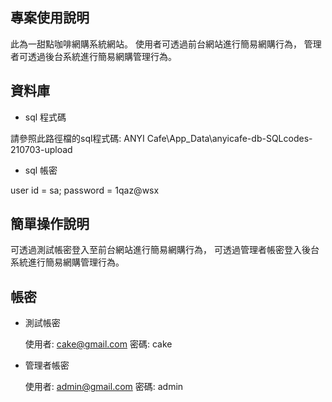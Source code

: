 ## 專案使用說明

此為一甜點咖啡網購系統網站。
使用者可透過前台網站進行簡易網購行為，
管理者可透過後台系統進行簡易網購管理行為。

## 資料庫

- sql 程式碼

請參照此路徑檔的sql程式碼: ANYI Cafe\App_Data\anyicafe-db-SQLcodes-210703-upload

- sql 帳密

user id = sa;
password = 1qaz@wsx

## 簡單操作說明

可透過測試帳密登入至前台網站進行簡易網購行為，
可透過管理者帳密登入後台系統進行簡易網購管理行為。

## 帳密

- 測試帳密

  使用者: cake@gmail.com
  密碼: cake

- 管理者帳密
  
  使用者: admin@gmail.com
  密碼: admin
